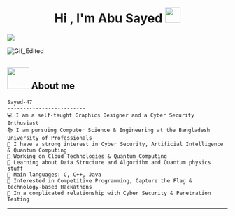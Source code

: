 <h1 align="center">Hi , I'm Abu Sayed <img src="https://media.giphy.com/media/hvRJCLFzcasrR4ia7z/giphy.gif" width="35">

</h1>

<a href="https://github.com/DenverCoder1/readme-typing-svg"><img src="https://readme-typing-svg.herokuapp.com?font=Consolas&size=25&center=true&vCenter=true&width=1000&height=100&lines=Competetive+Programmer;CTF+Player;Graphics+Designer;Campus+Ambassador+@+Programming+Hero;Aspire+Leader+@+Aspire+Institute;Computer+Science+Student">
</a>

![Gif_Edited](https://github.com/user-attachments/assets/fa4144ac-fbf9-472c-ad56-cd5bd170fe1c)

## <picture><img src = "https://github.com/7oSkaaa/7oSkaaa/blob/main/Images/about_me.gif?raw=true" width = 50px></picture> About me

```
Sayed-47
-------------------------
💻 I am a self-taught Graphics Designer and a Cyber Security Enthusiast
📚 I am pursuing Computer Science & Engineering at the Bangladesh University of Professionals
📝 I have a strong interest in Cyber Security, Artificial Intelligence & Quantum Computing
🔭 Working on Cloud Technologies & Quantum Computing
🌱 Learning about Data Structure and Algorithm and Quantum physics stuff
🌟 Main languages: C, C++, Java
🚩 Interested in Competitive Programming, Capture the Flag & technology-based Hackathons
💖 In a complicated relationship with Cyber Security & Penetration Testing
```
<hr>
